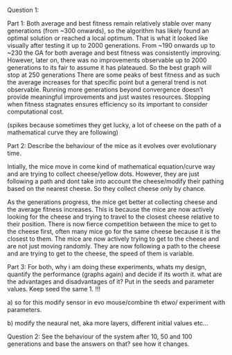 Question 1:

Part 1:
Both average and best fitness remain relatively stable over many generations (from ~300 onwards), so the algorithm has likely found an optimal solution or reached a local optimum.
That is what it looked like visually after testing it up to 2000 generations.
From ~190 onwards up to ~230 the GA for both average and best fitness was consistently improving. However, later on, there was no improvements observable up to 2000 generations to its fair to assume it has plateaued.
So the best graph will stop at 250 generations
There are some peaks of best fitness and as such the average increases for that specific point but a general trend is not observable.
Running more generations beyond convergence doesn’t provide meaningful improvements and just wastes resources.
Stopping when fitness stagnates ensures efficiency so its important to consider computational cost.

(spikes because sometimes they get lucky, a lot of cheese on the path of a mathematical curve they are following)

Part 2: Describe the behaviour of the mice as it evolves over evolutionary time.

Intially, the mice move in come kind of mathematical equation/curve way and are trying to collect cheese/yellow dots. However, they are just following a path and dont take into account the cheese/modify their pathing based on the nearest cheese. So they collect cheese only by chance.

As the generations progress, the mice get better at collecting cheese and the average fitness increases. This is because the mice are now actively looking for the cheese and trying to travel to the closest cheese relative to their position. There is now fierce competition between the mice to get to the cheese first, often many mice go for the same cheese because it is the closest to them.
The mice are now actively trying to get to the cheese and are not just moving randomly. They are now following a path to the cheese and are trying to get to the cheese, the speed of them is variable.

Part 3:
For both, why i am doing these experiments, whats my design, quantify the performance (graphs again) and decide if its worth it. what are the advantages and disadvantages of it? 
Put in the seeds and parameter values.
Keep seed the same 1. !!!


a) so for this modify sensor in evo mouse/combine th etwo/ experiment with parameters.



b) modify the neaural net, aka more layers, different initial values etc...




Question 2:
See the behaviour of the system after 10, 50 and 100 generations and base the answers on that? see how it changes. 

